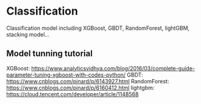 # Classification
Classification model including XGBoost, GBDT, RandomForest, lightGBM, stacking model...
## Model tunning tutorial
XGBoost: https://www.analyticsvidhya.com/blog/2016/03/complete-guide-parameter-tuning-xgboost-with-codes-python/
GBDT: https://www.cnblogs.com/pinard/p/6143927.html
RandomForest: https://www.cnblogs.com/pinard/p/6160412.html
lightgbm: https://cloud.tencent.com/developer/article/1148568
